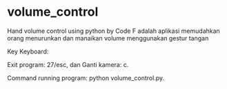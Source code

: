 # volume_control
Hand volume control using python by Code F adalah aplikasi memudahkan orang menurunkan dan manaikan volume menggunakan gestur tangan

Key Keyboard: 

Exit program: 27/esc, dan
Ganti kamera: c.

Command running program: python volume_control.py.
